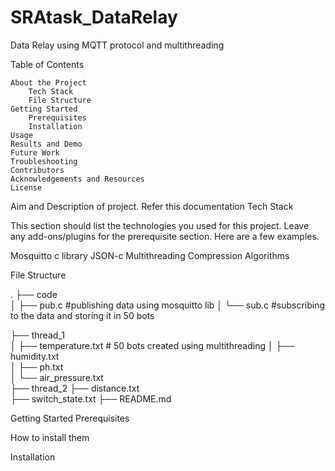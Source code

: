 # SRAtask_DataRelay
Data Relay using MQTT protocol and multithreading 

Table of Contents

    About the Project
        Tech Stack
        File Structure
    Getting Started
        Prerequisites
        Installation
    Usage
    Results and Demo
    Future Work
    Troubleshooting
    Contributors
    Acknowledgements and Resources
    License


Aim and Description of project.
Refer this documentation
Tech Stack

This section should list the technologies you used for this project. Leave any add-ons/plugins for the prerequisite section. Here are a few examples.

Mosquitto c library
JSON-c
Multithreading 
Compression Algorithms

File Structure

.
├── code                    
│   ├── pub.c                             #publishing data using mosquitto lib
│   └── sub.c                              #subscribing to the data and storing it in 50 bots
                          
├── thread_1                    
│   ├── temperature.txt                   # 50 bots created using multithreading 
│   ├── humidity.txt         
│   ├── ph.txt         
│   └── air_pressure.txt                
├── thread_2
    ├── distance.txt                   
    ├── switch_state.txt
├── README.md 
             
Getting Started
Prerequisites

   

How to install them

   



Installation

   
